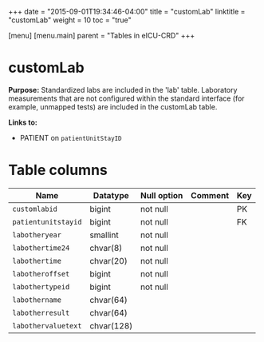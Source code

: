 +++
date = "2015-09-01T19:34:46-04:00"
title = "customLab"
linktitle = "customLab"
weight = 10
toc = "true"

[menu]
  [menu.main]
    parent = "Tables in eICU-CRD"
+++

# customLab

**Purpose:** Standardized labs are included in the 'lab' table. Laboratory measurements that are not configured within the standard interface (for example, unmapped tests) are included in the customLab table.

**Links to:**

* PATIENT on `patientUnitStayID`

<!-- # Important considerations

* To follow.
 -->
# Table columns

Name | Datatype | Null option | Comment | Key
---- | ---- | ---- | ---- | ----
`customlabid`       | bigint     | not null |  |  PK
`patientunitstayid` | bigint     | not null |  |  FK
`labotheryear`      | smallint   | not null |  |
`labothertime24`    | chvar(8)   | not null |  |
`labothertime`      | chvar(20)  | not null |  |
`labotheroffset`    | bigint     | not null |  |
`labothertypeid`    | bigint     | not null |  |
`labothername`      | chvar(64)  |          |  |
`labotherresult`    | chvar(64)  |          |  |
`labothervaluetext` | chvar(128) |          |  |


<!--
      Column       |          Type          | Modifiers | Comment
-------------------+------------------------+---------------------
 customlabid       | bigint                 | not null |
 patientunitstayid | bigint                 | not null |
 labotheryear      | smallint               | not null |
 labothertime24    | chvar(8)   | not null |
 labothertime      | chvar(20)  | not null |
 labotheroffset    | bigint                 | not null |
 labothertypeid    | bigint                 | not null |
 labothername      | chvar(64)  |          |
 labotherresult    | chvar(64)  |          |
 labothervaluetext | chvar(128) |          |

-->

<!-- # Detailed description

* To follow. -->

